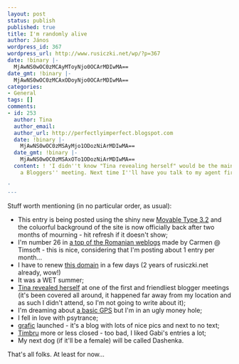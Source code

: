 ```yaml
---
layout: post
status: publish
published: true
title: I'm randomly alive
author: János
wordpress_id: 367
wordpress_url: http://www.rusiczki.net/wp/?p=367
date: !binary |-
  MjAwNS0wOC0zMCAyMToyNjo0OCArMDIwMA==
date_gmt: !binary |-
  MjAwNS0wOC0zMCAxODoyNjo0OCArMDIwMA==
categories:
- General
tags: []
comments:
- id: 253
  author: Tina
  author_email: 
  author_url: http://perfectlyimperfect.blogspot.com
  date: !binary |-
    MjAwNS0wOC0zMSAyMjo1ODozNiArMDIwMA==
  date_gmt: !binary |-
    MjAwNS0wOC0zMSAxOTo1ODozNiArMDIwMA==
  content: ! 'I didn''t know "Tina revealing herself" would be the main course on
    a Bloggers'' meeting. Next time I''ll have you talk to my agent first :)

'
---
```

<p>Stuff worth mentioning (in no particular order, as usual):</p>
<ul>
<li>This entry is being posted using the shiny new <a href="http://www.sixapart.com/movabletype/news/2005/08/movable_type_3_2.html">Movable Type 3.2</a> and the coluorful background of the site is now officially back after two months of mourning - hit refresh if it doesn't show;</li>
<li>I'm number 26 in <a href="http://www.timsoft.ro/weblog/index.php?title=un_top_al_weblogurilor_romanesti_avem_we&amp;more=1&amp;c=1&amp;tb=1&amp;pb=1">a top of the Romanian weblogs</a> made by Carmen @ Timsoft - this is nice, considering that I'm posting about 1 entry per month...</li>
<li>I have to renew <a href="http://www.rusiczki.net/">this domain</a> in a few days (2 years of rusiczki.net already, wow!)</li>
<li>It was a WET summer;</li>
<li><a href="http://perfectlyimperfect.blogspot.com/patric_tina.jpg">Tina revealed herself</a> at one of the first and friendliest blogger meetings (it's been covered all around, it happened far away from my location and as such I didn't attend, so I'm not going to write about it);</li>
<li>I'm dreaming about <a href="http://www.garmin.com/products/etrex/">a basic GPS</a> but I'm in an ugly money hole;</li>
<li>I fell in love with psytrance;</li>
<li><a href="http://grafic.uv.ro">grafic</a> launched - it's a blog with lots of nice pics and next to no text;</li>
<li><a href="http://www.timbru.com">Timbru</a> more or less closed - too bad, I liked Gabi's entries a lot;</li>
<li>My next dog (if it'll be a female) will be called Dashenka.</li>
</ul>
<p>That's all folks. At least for now...</p>
